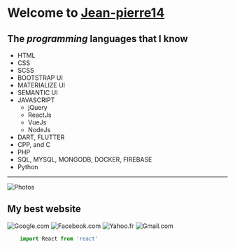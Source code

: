 
# Welcome to [Jean-pierre14](https://github.com/Jean-pierre14/Jean-pierre14, "Grace El BISIMWA")
## The *programming* __languages__ that I know 

* HTML
* CSS
* SCSS
* BOOTSTRAP UI
* MATERIALIZE UI 
* SEMANTIC UI
* JAVASCRIPT
    * jQuery
    * ReactJs
    * VueJs
    * NodeJs
* DART, FLUTTER
* CPP, and C
* PHP
* SQL, MYSQL, MONGODB, DOCKER, FIREBASE
* Python

---
![Photos](https://cdn.icon-icons.com/icons2/3103/PNG/128/gallery_icon_191518.png, "Google photos")

## My best website
![Google.com](https://cdn.icon-icons.com/icons2/1011/PNG/128/Google_Chrome_icon-icons.com_75711.png)
![Facebook.com](https://cdn.icon-icons.com/icons2/1011/PNG/128/Google_Chrome_icon-icons.com_75711.png)
![Yahoo.fr](https://cdn.icon-icons.com/icons2/1011/PNG/128/Google_Chrome_icon-icons.com_75711.png)
![Gmail.com](https://cdn.icon-icons.com/icons2/1011/PNG/128/Google_Chrome_icon-icons.com_75711.png)
```javascript
    import React from 'react'
```